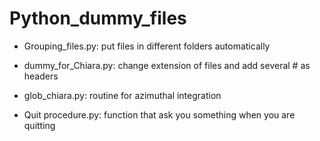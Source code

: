 # Python_dummy_files

- Grouping_files.py: put files in different folders automatically

- dummy_for_Chiara.py: change extension of files and add several # as headers

- glob_chiara.py: routine for azimuthal integration

- Quit procedure.py: function that ask you something when you are quitting
